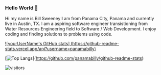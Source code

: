 ### Hello World 👋
Hi my name is Bill Sweeney I am from Panama City, Panama and currently live in Austin, TX. I am a aspiring software engineer transistioning from Water Resources Engineering field to Software / Web Development. I enjoy coding and finding solutions to problems using code. 

<!--
**panamabilly/panamabilly** is a ✨ _special_ ✨ repository because its `README.md` (this file) appears on your GitHub profile.

Here are some ideas to get you started:

- 🔭 I’m currently working on ...
- 🌱 I’m currently learning ...
- 👯 I’m looking to collaborate on ...
- 🤔 I’m looking for help with ...
- 💬 Ask me about ...
- 📫 How to reach me: ...
- 😄 Pronouns: ...
- ⚡ Fun fact: ...
-->

[![yourUserName's GitHub stats] (https://github-readme-stats.vercel.app/api?username=panamabilly)](https://github.com/panamabilly/github-readme-stats)<img align="center"/>

[![Top Langs](https://github-readme-stats.vercel.app/api/top-langs/?username=panamabilly&layout=compact)]<img align="center"/>(https://github.com/panamabilly/github-readme-stats)

![visitors](https://visitor-badge.glitch.me/badge?page_id=panamabilly.panamabilly)<img align="center"/>
